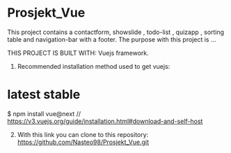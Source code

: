 # Prosjekt_Vue
This project contains a contactform, showslide , todo-list , quizapp , sorting table and navigation-bar with a footer. 
The purpose with this project is ...

THIS PROJECT IS BUILT WITH:
Vuejs framework.

1. Recommended installation method used to get vuejs:
# latest stable
$ npm install vue@next                          // https://v3.vuejs.org/guide/installation.html#download-and-self-host


2. With this link you can clone to this repository:
https://github.com/Nasteo98/Prosjekt_Vue.git
